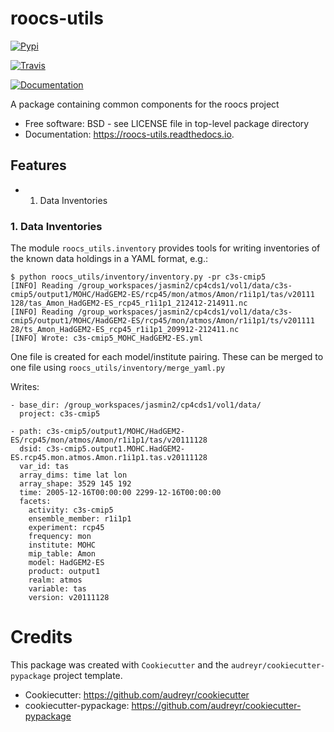 # roocs-utils


[![Pypi](https://img.shields.io/pypi/v/roocs_utils.svg)](https://pypi.python.org/pypi/roocs_utils)

[![Travis](https://img.shields.io/travis/roocs/roocs-utils.svg)](https://travis-ci.com/roocs/roocs-utils)

[![Documentation](https://readthedocs.org/projects/roocs-utils/badge/?version=latest)](https://roocs-utils.readthedocs.io/en/latest/?badge=latest)




A package containing common components for the roocs project


* Free software: BSD - see LICENSE file in top-level package directory
* Documentation: https://roocs-utils.readthedocs.io.


## Features

* 1. Data Inventories

### 1. Data Inventories

The module `roocs_utils.inventory` provides tools for writing inventories of the known
data holdings in a YAML format, e.g.:

```
$ python roocs_utils/inventory/inventory.py -pr c3s-cmip5
[INFO] Reading /group_workspaces/jasmin2/cp4cds1/vol1/data/c3s-cmip5/output1/MOHC/HadGEM2-ES/rcp45/mon/atmos/Amon/r1i1p1/tas/v20111                                                                  128/tas_Amon_HadGEM2-ES_rcp45_r1i1p1_212412-214911.nc
[INFO] Reading /group_workspaces/jasmin2/cp4cds1/vol1/data/c3s-cmip5/output1/MOHC/HadGEM2-ES/rcp45/mon/atmos/Amon/r1i1p1/ts/v201111                                                                  28/ts_Amon_HadGEM2-ES_rcp45_r1i1p1_209912-212411.nc
[INFO] Wrote: c3s-cmip5_MOHC_HadGEM2-ES.yml
```
One file is created for each model/institute pairing. These can be merged to one file 
using `roocs_utils/inventory/merge_yaml.py`

Writes:

```
- base_dir: /group_workspaces/jasmin2/cp4cds1/vol1/data/
  project: c3s-cmip5

- path: c3s-cmip5/output1/MOHC/HadGEM2-ES/rcp45/mon/atmos/Amon/r1i1p1/tas/v20111128
  dsid: c3s-cmip5.output1.MOHC.HadGEM2-ES.rcp45.mon.atmos.Amon.r1i1p1.tas.v20111128
  var_id: tas
  array_dims: time lat lon
  array_shape: 3529 145 192
  time: 2005-12-16T00:00:00 2299-12-16T00:00:00
  facets:
    activity: c3s-cmip5
    ensemble_member: r1i1p1
    experiment: rcp45
    frequency: mon
    institute: MOHC
    mip_table: Amon
    model: HadGEM2-ES
    product: output1
    realm: atmos
    variable: tas
    version: v20111128

```

# Credits

This package was created with `Cookiecutter` and the `audreyr/cookiecutter-pypackage` project template.

 * Cookiecutter: https://github.com/audreyr/cookiecutter
 * cookiecutter-pypackage: https://github.com/audreyr/cookiecutter-pypackage
